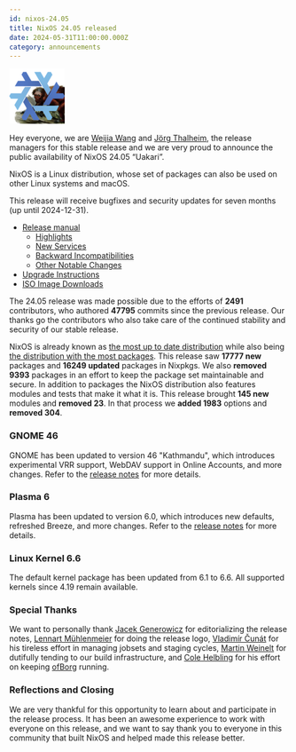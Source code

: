```yaml
---
id: nixos-24.05
title: NixOS 24.05 released
date: 2024-05-31T11:00:00.000Z
category: announcements
---
```

[![NixOS 24.05 Uakari logo](../../../assets/logo/nixos-logo-24.05-uakari-lores.png)](https://github.com/NixOS/nixos-artwork/blob/master/releases/24.05-uakari/uakari.png)

Hey everyone, we are [Weijia Wang](https://github.com/wegank) and [Jörg Thalheim](https://github.com/Mic92), the release managers for this stable release and we are very proud to announce the public availability of NixOS 24.05 “Uakari”.

NixOS is a Linux distribution, whose set of packages can also be used on other Linux systems and macOS.

This release will receive bugfixes and security updates for seven months (up until 2024-12-31).

* [Release manual](/manual/nixos/stable/release-notes.html#sec-release-24.05)
  * [Highlights](/manual/nixos/stable/release-notes.html#sec-release-24.05-highlights)
  * [New Services](/manual/nixos/stable/release-notes.html#sec-release-24.05-new-services)
  * [Backward Incompatibilities](/manual/nixos/stable/release-notes.html#sec-release-24.05-incompatibilities)
  * [Other Notable Changes](/manual/nixos/stable/release-notes.html#sec-release-24.05-notable-changes)
* [Upgrade Instructions](/manual/nixos/stable/index.html#sec-upgrading)
* [ISO Image Downloads](/download)

The 24.05 release was made possible due to the efforts of **2491** contributors, who authored **47795** commits since the previous release.
Our thanks go the contributors who also take care of the continued stability and security of our stable release.

NixOS is already known as [the most up to date distribution](https://repology.org/repositories/statistics/newest) while also being [the distribution with the most packages](https://repology.org/repositories/statistics/total). This release saw **17777 new** packages and **16249 updated** packages in Nixpkgs. We also **removed 9393** packages in an effort to keep the package set maintainable and secure.
In addition to packages the NixOS distribution also features modules and tests that make it what it is. This release brought **145 new** modules and **removed 23**. In that process we **added 1983** options and **removed 304**.

### GNOME 46

GNOME has been updated to version 46 "Kathmandu", which introduces experimental VRR support, WebDAV support in Online Accounts, and more changes. Refer to the [release notes](https://release.gnome.org/46/) for more details.

### Plasma 6

Plasma has been updated to version 6.0, which introduces new defaults, refreshed Breeze, and more changes. Refer to the [release notes](https://kde.org/announcements/megarelease/6/) for more details.

### Linux Kernel 6.6

The default kernel package has been updated from 6.1 to 6.6. All supported kernels since 4.19 remain available.

### Special Thanks

We want to personally thank [Jacek Generowicz](https://github.com/jacg) for editorializing the release notes, [Lennart Mühlenmeier](https://github.com/riotbib) for doing the release logo, [Vladimír Čunát](https://github.com/vcunat) for his tireless effort in managing jobsets and staging cycles, [Martin Weinelt](https://github.com/mweinelt) for dutifully tending to our build infrastructure, and [Cole Helbling](https://github.com/cole-h) for his effort on keeping [ofBorg](https://github.com/NixOS/ofborg/) running.

### Reflections and Closing

We are very thankful for this opportunity to learn about and participate in the release process. It has been an awesome experience to work with everyone on this release, and we want to say thank you to everyone in this community that built NixOS and helped made this release better.
